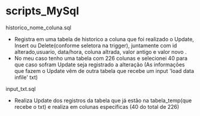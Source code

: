 # scripts_MySql

historico_nome_coluna.sql
  - Registra em uma tabela de historico a coluna que foi realizado o Update, Insert ou Delete(conforme seletora na trigger),
      juntamente com id alterado,usuario, data/hora, coluna altrada, valor antigo e valor novo .
  - No meu caso tenho uma tabela com 226 colunas e selecionei 40 para que caso sofram Update seja registrado a alteração 
    (As informações que fazem o Update vêm de outra tabela que recebe um input 'load data infile' txt) 

input_txt.sql
  - Realiza Update dos registros da tabela que já estão na tabela_temp(que recebe o txt) e realiza em colunas específicas (40 do total de 226)

